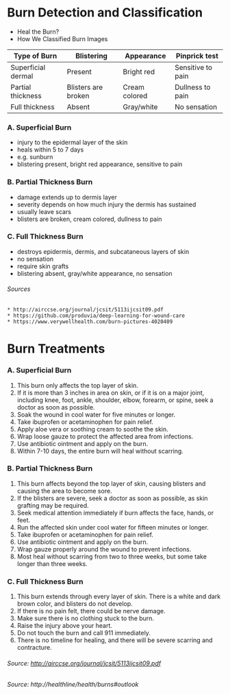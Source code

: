 # Burn Detection and Classification
* Heal the Burn?
* How We Classified Burn Images

| Type of Burn | Blistering | Appearance | Pinprick test |
|-----|-----|------|---|
| Superficial dermal | Present | Bright red | Sensitive to pain |
| Partial thickness | Blisters are broken | Cream colored | Dullness to pain |
| Full thickness | Absent | Gray/white | No sensation |

### A. Superficial Burn
* injury to the epidermal layer of the skin
* heals within 5 to 7 days
* e.g. sunburn
* blistering present, bright red appearance, sensitive to pain

### B. Partial Thickness Burn
* damage extends up to dermis layer
* severity depends on how much injury the dermis has sustained
* usually leave scars
* blisters are broken, cream colored, dullness to pain

### C. Full Thickness Burn
* destroys epidermis, dermis, and subcataneous layers of skin
* no sensation
* require skin grafts
* blistering absent, gray/white appearance, no sensation

###### Sources
    * http://airccse.org/journal/jcsit/5113ijcsit09.pdf
    * https://github.com/produvia/deep-learning-for-wound-care
    * https://www.verywellhealth.com/burn-pictures-4020409
# Burn Treatments
### A. Superficial Burn
1. This burn only affects the top layer of skin. 
2. If it is more than 3 inches in area on skin, or if it is on a major joint, including knee, foot, ankle, shoulder, elbow, forearm, or spine, seek a doctor as soon as possible. 
3. Soak the wound in cool water for five minutes or longer. 
4. Take ibuprofen or acetaminophen for pain relief. 
5. Apply aloe vera or soothing cream to soothe the skin.
6. Wrap loose gauze to protect the affected area from infections.
7. Use antibiotic ointment and apply on the burn.
8. Within 7-10 days, the entire burn will heal without scarring. 

### B. Partial Thickness Burn
1. This burn affects beyond the top layer of skin, causing blisters and causing the area to become sore. 
2. If the blisters are severe, seek a doctor as soon as possible, as skin grafting may be required.
3. Seek medical attention immediately if burn affects the face, hands, or feet.
4. Run the affected skin under cool water for fifteen minutes or longer. 
5. Take ibuprofen or acetaminophen for pain relief.
6. Use antibiotic ointment and apply on the burn.
7. Wrap gauze properly around the wound to prevent infections. 
8. Most heal without scarring from two to three weeks, but some take longer than three weeks. 

### C. Full Thickness Burn
1. This burn extends through every layer of skin. There is a white and dark brown color, and blisters do not develop. 
2. If there is no pain felt, there could be nerve damage. 
3. Make sure there is no clothing stuck to the burn. 
4. Raise the injury above your heart. 
5. Do not touch the burn and call 911 immediately.
6. There is no timeline for healing, and there will be severe scarring and contracture.



###### Source: http://airccse.org/journal/jcsit/5113ijcsit09.pdf
###### Source: http://healthline/health/burns#outlook
    
